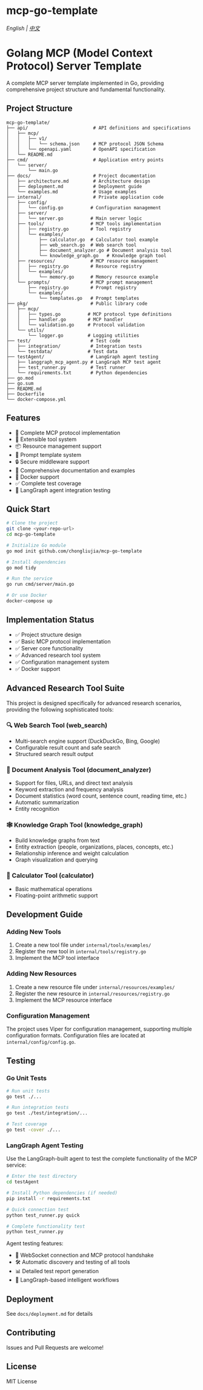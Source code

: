 # mcp-go-template

*English | [中文](README.zh.md)*

# Golang MCP (Model Context Protocol) Server Template

A complete MCP server template implemented in Go, providing comprehensive project structure and fundamental functionality.

## Project Structure

```
mcp-go-template/
├── api/                        # API definitions and specifications
│   ├── mcp/
│   │   ├── v1/
│   │   │   └── schema.json     # MCP protocol JSON Schema
│   │   └── openapi.yaml        # OpenAPI specification
│   └── README.md
├── cmd/                        # Application entry points
│   └── server/
│       └── main.go
├── docs/                       # Project documentation
│   ├── architecture.md         # Architecture design
│   ├── deployment.md           # Deployment guide
│   └── examples.md             # Usage examples
├── internal/                   # Private application code
│   ├── config/
│   │   └── config.go          # Configuration management
│   ├── server/
│   │   └── server.go          # Main server logic
│   ├── tools/                 # MCP tools implementation
│   │   ├── registry.go        # Tool registry
│   │   └── examples/
│   │       ├── calculator.go  # Calculator tool example
│   │       ├── web_search.go  # Web search tool
│   │       ├── document_analyzer.go # Document analysis tool
│   │       └── knowledge_graph.go   # Knowledge graph tool
│   ├── resources/             # MCP resource management
│   │   ├── registry.go        # Resource registry
│   │   └── examples/
│   │       └── memory.go      # Memory resource example
│   └── prompts/               # MCP prompt management
│       ├── registry.go        # Prompt registry
│       └── examples/
│           └── templates.go   # Prompt templates
├── pkg/                       # Public library code
│   ├── mcp/
│   │   ├── types.go          # MCP protocol type definitions
│   │   ├── handler.go        # MCP handler
│   │   └── validation.go     # Protocol validation
│   └── utils/
│       └── logger.go         # Logging utilities
├── test/                      # Test code
│   ├── integration/           # Integration tests
│   └── testdata/             # Test data
├── testAgent/                 # LangGraph agent testing
│   ├── langgraph_mcp_agent.py # LangGraph MCP test agent
│   ├── test_runner.py         # Test runner
│   └── requirements.txt       # Python dependencies
├── go.mod
├── go.sum
├── README.md
├── Dockerfile
└── docker-compose.yml
```

## Features

- 🚀 Complete MCP protocol implementation
- 🔧 Extensible tool system
- 📦 Resource management support
- 🎯 Prompt template system
- 🔒 Secure middleware support
- 📝 Comprehensive documentation and examples
- 🐳 Docker support
- ✅ Complete test coverage
- 🤖 LangGraph agent integration testing

## Quick Start

```bash
# Clone the project
git clone <your-repo-url>
cd mcp-go-template

# Initialize Go module
go mod init github.com/chongliujia/mcp-go-template

# Install dependencies
go mod tidy

# Run the service
go run cmd/server/main.go

# Or use Docker
docker-compose up
```

## Implementation Status

- ✅ Project structure design
- ✅ Basic MCP protocol implementation
- ✅ Server core functionality
- ✅ Advanced research tool system
- ✅ Configuration management system
- ✅ Docker support

## Advanced Research Tool Suite

This project is designed specifically for advanced research scenarios, providing the following sophisticated tools:

### 🔍 Web Search Tool (web_search)
- Multi-search engine support (DuckDuckGo, Bing, Google)
- Configurable result count and safe search
- Structured search result output

### 📄 Document Analysis Tool (document_analyzer)
- Support for files, URLs, and direct text analysis
- Keyword extraction and frequency analysis
- Document statistics (word count, sentence count, reading time, etc.)
- Automatic summarization
- Entity recognition

### 🕸️ Knowledge Graph Tool (knowledge_graph)
- Build knowledge graphs from text
- Entity extraction (people, organizations, places, concepts, etc.)
- Relationship inference and weight calculation
- Graph visualization and querying

### 🧮 Calculator Tool (calculator)
- Basic mathematical operations
- Floating-point arithmetic support

## Development Guide

### Adding New Tools

1. Create a new tool file under `internal/tools/examples/`
2. Register the new tool in `internal/tools/registry.go`
3. Implement the MCP tool interface

### Adding New Resources

1. Create a new resource file under `internal/resources/examples/`
2. Register the new resource in `internal/resources/registry.go`
3. Implement the MCP resource interface

### Configuration Management

The project uses Viper for configuration management, supporting multiple configuration formats. Configuration files are located at `internal/config/config.go`.

## Testing

### Go Unit Tests

```bash
# Run unit tests
go test ./...

# Run integration tests
go test ./test/integration/...

# Test coverage
go test -cover ./...
```

### LangGraph Agent Testing

Use the LangGraph-built agent to test the complete functionality of the MCP service:

```bash
# Enter the test directory
cd testAgent

# Install Python dependencies (if needed)
pip install -r requirements.txt

# Quick connection test
python test_runner.py quick

# Complete functionality test
python test_runner.py
```

Agent testing features:
- 🔌 WebSocket connection and MCP protocol handshake
- 🛠️ Automatic discovery and testing of all tools
- 📊 Detailed test report generation
- 🤖 LangGraph-based intelligent workflows

## Deployment

See `docs/deployment.md` for details

## Contributing

Issues and Pull Requests are welcome!

## License

MIT License